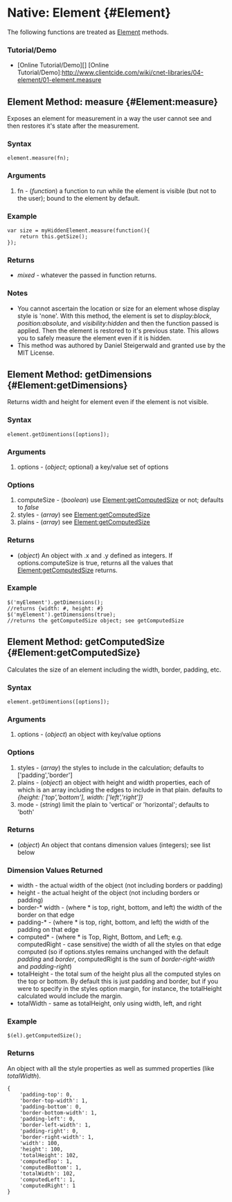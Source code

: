 Native: Element {#Element}
==========================
The following functions are treated as [Element][] methods.

### Tutorial/Demo

* [Online Tutorial/Demo][]
[Online Tutorial/Demo]:http://www.clientcide.com/wiki/cnet-libraries/04-element/01-element.measure


Element Method: measure {#Element:measure}
------------------------------------------

Exposes an element for measurement in a way the user cannot see and then restores it's state after the measurement.

### Syntax

	element.measure(fn);

### Arguments

1. fn - (*function*) a function to run while the element is visible (but not to the user); bound to the element by default.

### Example

	var size = myHiddenElement.measure(function(){
		return this.getSize();
	});

### Returns

* *mixed* - whatever the passed in function returns.

### Notes

* You cannot ascertain the location or size for an element whose display style is 'none'. With this method, the element is set to *display:block*, *position:absolute*, and *visibility:hidden* and then the function passed is applied. Then the element is restored to it's previous state. This allows you to safely measure the element even if it is hidden.
* This method was authored by Daniel Steigerwald and granted use by the MIT License.


Element Method: getDimensions {#Element:getDimensions}
------------------------------------------------------

Returns width and height for element even if the element is not visible.

### Syntax

	element.getDimentions([options]);

### Arguments

1. options - (*object*; optional) a key/value set of options

### Options

1. computeSize - (*boolean*) use [Element:getComputedSize][] or not; defaults to *false*
2. styles - (*array*) see [Element:getComputedSize][]
3. plains - (*array*) see [Element:getComputedSize][]

###	Returns

* (*object*) An object with .x and .y defined as integers. If options.computeSize is true, returns all the values that [Element:getComputedSize][] returns.

### Example

	$('myElement').getDimensions();
	//returns {width: #, height: #}
	$('myElement').getDimensions(true);
	//returns the getComputedSize object; see getComputedSize

Element Method: getComputedSize {#Element:getComputedSize}
----------------------------------------------------------

Calculates the size of an element including the width, border, padding, etc.

### Syntax

	element.getDimentions([options]);

### Arguments

1. options - (*object*) an object with key/value options

### Options

1. styles - (*array*) the styles to include in the calculation; defaults to ['padding','border']
2. plains - (*object*) an object with height and width properties, each of which is an array including the edges to include in that plain. defaults to *{height: ['top','bottom'], width: ['left','right']}*
3. mode - (*string*) limit the plain to 'vertical' or 'horizontal'; defaults to 'both'

### Returns

* (*object*) An object that contans dimension values (integers); see list below

### Dimension Values Returned

* width - the actual width of the object (not including borders or padding)
* height - the actual height of the object (not including borders or padding)
* border-\* width - (where \* is top, right, bottom, and left) the width of the border on that edge
* padding-\* - (where \* is top, right, bottom, and left) the width of the padding on that edge
* computed\* - (where \* is Top, Right, Bottom, and Left; e.g. computedRight - case sensitive) the width of all the styles on that edge computed (so if options.styles remains unchanged with the default *padding* and *border*, computedRight is the sum of *border-right-width* and *padding-right*)
* totalHeight - the total sum of the height plus all the computed styles on the top or bottom. By default this is just padding and border, but if you were to specify in the styles option margin, for instance, the totalHeight calculated would include the margin.
* totalWidth - same as totalHeight, only using width, left, and right

### Example

	$(el).getComputedSize();

### Returns

An object with all the style properties as well as summed properties (like *totalWidth*).

	{
		'padding-top': 0,
		'border-top-width': 1,
		'padding-bottom': 0,
		'border-bottom-width': 1,
		'padding-left': 0,
		'border-left-width': 1,
		'padding-right': 0,
		'border-right-width': 1,
		'width': 100,
		'height': 100,
		'totalHeight': 102,
		'computedTop': 1,
		'computedBottom': 1,
		'totalWidth': 102,
		'computedLeft': 1,
		'computedRight': 1
	}

[Element:getComputedSize]: #Element:getComputedSize
[Element]: /docs/core/Element/Element
